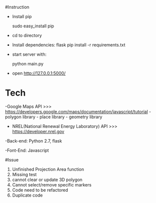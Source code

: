 #Instruction
- Install pip

    sudo easy_install pip

- cd to directory 

- Install dependencies: flask
    pip install -r requirements.txt

- start server with: 
    
    python main.py

- open http://127.0.0.1:5000/

# Tech
-Google Maps API  >>> https://developers.google.com/maps/documentation/javascript/tutorial
    - polygon library
    - place library
    - geometry library
 
- NREL(National Renewal Energy Laboratory) API >>> https://developer.nrel.gov

-Back-end: Python 2.7, flask 

-Font-End: Javascript

#Issue
1. Unfinished Projection Area function
2. Missing test 
3. cannot clear or update 3D polygon
4. Cannot select/remove specific markers
5. Code need to be refactored
6. Duplicate code 
